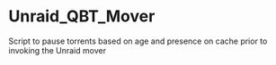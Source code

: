 # Unraid_QBT_Mover
Script to pause torrents based on age and presence on cache prior to invoking the Unraid mover
